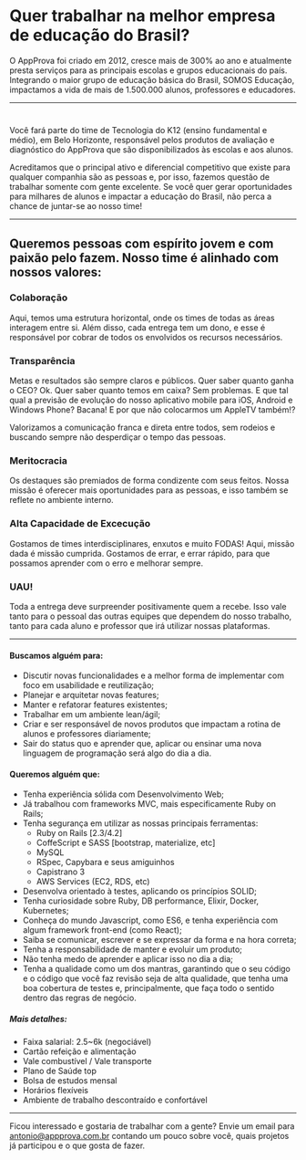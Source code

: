 # Quer trabalhar na melhor empresa de educação do Brasil?

O AppProva foi criado em 2012, cresce mais de 300% ao ano e atualmente presta serviços para as principais escolas e grupos educacionais do país. Integrando o maior grupo de educação básica do Brasil, SOMOS Educação, impactamos a vida de mais de 1.500.000 alunos, professores e educadores.

---
#
Você fará parte do time de Tecnologia do K12 (ensino fundamental e médio), em Belo Horizonte, responsável pelos produtos de avaliação e diagnóstico do AppProva que são disponibilizados às escolas e aos alunos.

Acreditamos que o principal ativo e diferencial competitivo que existe para qualquer companhia são as pessoas e, por isso, fazemos questão de trabalhar somente com gente excelente. Se você quer gerar oportunidades para milhares de alunos e impactar a educação do Brasil, não perca a chance de juntar-se ao nosso time!

---
## Queremos pessoas com espírito jovem e com paixão pelo fazem. Nosso time é alinhado com nossos valores:

### Colaboração

Aqui, temos uma estrutura horizontal, onde os times de todas as áreas interagem entre si. Além disso, cada
entrega tem um dono, e esse é responsável por cobrar de todos os envolvidos os recursos necessários.

### Transparência

Metas e resultados são sempre claros e públicos. Quer saber quanto ganha o CEO? Ok. Quer saber quanto temos em caixa? Sem problemas. E que tal qual a previsão de evolução do nosso aplicativo mobile para iOS, Android e Windows Phone? Bacana! E por que não colocarmos um AppleTV também!?

Valorizamos a comunicação franca e direta entre todos, sem rodeios e buscando sempre não desperdiçar o tempo das pessoas.

### Meritocracia

Os destaques são premiados de forma condizente com seus feitos. Nossa missão é oferecer mais oportunidades para as pessoas, e isso também se reflete no ambiente interno.

### Alta Capacidade de Excecução

Gostamos de times interdisciplinares, enxutos e muito FODAS! Aqui, missão dada é missão cumprida. Gostamos de errar, e errar rápido, para que possamos aprender com o erro e melhorar sempre.

### UAU!

Toda a entrega deve surpreender positivamente quem a recebe. Isso vale tanto para o pessoal das outras equipes que dependem do nosso trabalho, tanto para cada aluno e professor que irá utilizar nossas plataformas.

---

#### Buscamos alguém para:
- Discutir novas funcionalidades e a melhor forma de implementar com foco em usabilidade e reutilização;
- Planejar e arquitetar novas features;
- Manter e refatorar features existentes;
- Trabalhar em um ambiente lean/ágil;
- Criar e ser responsável de novos produtos que impactam a rotina de alunos e professores diariamente;
- Sair do status quo e aprender que, aplicar ou ensinar uma nova linguagem de programação será algo do dia a dia.

#### Queremos alguém que:
- Tenha experiência sólida com Desenvolvimento Web;
- Já trabalhou com frameworks MVC, mais especificamente Ruby on Rails;
- Tenha segurança em utilizar as nossas principais ferramentas:
    - Ruby on Rails [2.3/4.2]
    - CoffeScript e SASS [bootstrap, materialize, etc]
    - MySQL
    - RSpec, Capybara e seus amiguinhos
    - Capistrano 3
    - AWS Services (EC2, RDS, etc)
- Desenvolva orientado à testes, aplicando os princípios SOLID;
- Tenha curiosidade sobre Ruby, DB performance, Elixir, Docker, Kubernetes;
- Conheça do mundo Javascript, como ES6, e tenha experiência com algum framework front-end (como React);
- Saiba se comunicar, escrever e se expressar da forma e na hora correta;
- Tenha a responsabilidade de manter e evoluir um produto;
- Não tenha medo de aprender e aplicar isso no dia a dia;
- Tenha a qualidade como um dos mantras, garantindo que o seu código e o código que você faz revisão seja de alta qualidade, que tenha uma boa cobertura de testes e, principalmente, que faça todo o sentido dentro das regras de negócio.


##### Mais detalhes:

- Faixa salarial: 2.5~6k (negociável)
- Cartão refeição e alimentação
- Vale combustível / Vale transporte
- Plano de Saúde top
- Bolsa de estudos mensal
- Horários flexíveis
- Ambiente de trabalho descontraído e confortável

---

Ficou interessado e gostaria de trabalhar com a gente? Envie um email para antonio@appprova.com.br contando um pouco sobre você, quais projetos já participou e o que gosta de fazer.
